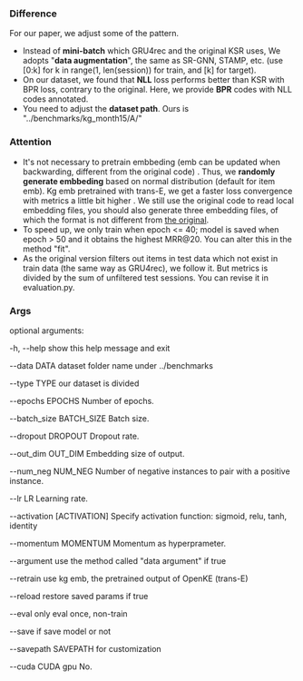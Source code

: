 ### Difference

For our paper, we adjust some of the pattern.

- Instead of **mini-batch** which GRU4rec and the original KSR uses, We adopts "**data augmentation**", the same as SR-GNN, STAMP, etc. (use [0:k] for k in range(1, len(session)) for train, and [k] for target).
- On our dataset, we found that **NLL** loss performs better than KSR with BPR loss, contrary to the original. Here, we provide **BPR** codes with NLL codes annotated.
- You need to adjust the **dataset path**. Ours is "../benchmarks/kg_month15/A/"

### Attention

- It's not necessary to pretrain embbeding (emb can be updated when backwarding, different from the original code) . Thus, we **randomly generate embbeding** based on normal distribution (default for item emb). Kg emb pretrained with trans-E, we get a faster loss convergence with metrics a little bit higher . We still use the original code to read local embedding files,  you should also generate three embedding files, of which the format is not different from [the original]( https://github.com/BetsyHJ/KSR/tree/master/data ).
- To speed up, we only train when epoch <= 40; model is saved when epoch > 50 and it obtains the highest MRR@20. You can alter this in the method "fit".
- As the original version filters out items in test data which not exist in train data (the same way as GRU4rec), we follow it. But metrics is divided by the sum of  unfiltered test sessions. You can revise it in evaluation.py.

### Args

optional arguments:

-h, --help            show this help message and exit

--data DATA           dataset folder name under ../benchmarks

--type TYPE           our dataset is divided

--epochs EPOCHS       Number of epochs.

--batch_size BATCH_SIZE	Batch size.

--dropout DROPOUT     Dropout rate.

--out_dim OUT_DIM     Embedding size of output.

--num_neg NUM_NEG     Number of negative instances to pair with a positive instance.

--lr LR               Learning rate.

--activation [ACTIVATION] Specify activation function: sigmoid, relu, tanh, identity

--momentum MOMENTUM   Momentum as hyperprameter.

--argument            use the method called "data argument" if true

--retrain             use kg emb, the pretrained output of OpenKE (trans-E)

--reload              restore saved params if true

--eval                only eval once, non-train

--save                if save model or not

--savepath SAVEPATH   for customization

--cuda CUDA           gpu No.





